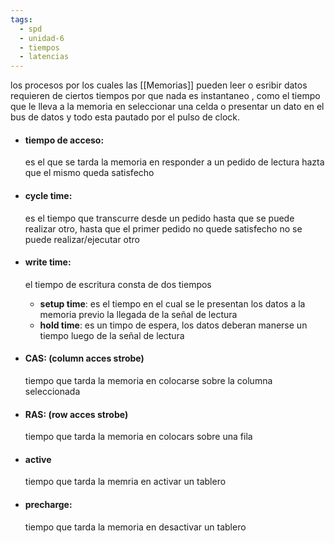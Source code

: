 ```yaml
---
tags:
  - spd
  - unidad-6
  - tiempos
  - latencias
---
```

los procesos por los cuales las [[Memorias]] pueden leer o esribir datos requieren de ciertos tiempos por que nada es instantaneo , como el tiempo que le lleva a la memoria en seleccionar una celda o presentar un dato en el bus de datos y todo esta pautado por el pulso de clock.

- #### tiempo de acceso: 
	es el que se tarda la memoria en responder a un pedido de lectura hazta que el mismo queda satisfecho

- #### cycle time: 
	es el tiempo que transcurre desde un pedido hasta que se puede realizar otro, hasta que el primer pedido no quede satisfecho no se puede realizar/ejecutar otro

- #### write time: 
	el tiempo de escritura consta de dos tiempos 
	- **setup time**: 
		es el tiempo en el cual se le presentan los datos a la memoria previo la llegada de la señal de lectura
	- **hold time**: 
		es un timpo de espera, los datos deberan manerse un tiempo luego de la señal de lectura

- #### CAS: (column acces strobe)
	tiempo que tarda la memoria en colocarse sobre la columna seleccionada

- #### RAS: (row acces strobe)
	tiempo que tarda la memoria en colocars sobre una fila

- #### active
	tiempo que tarda la memria en activar un tablero

- #### precharge:
	tiempo que tarda la memoria en desactivar un tablero
	